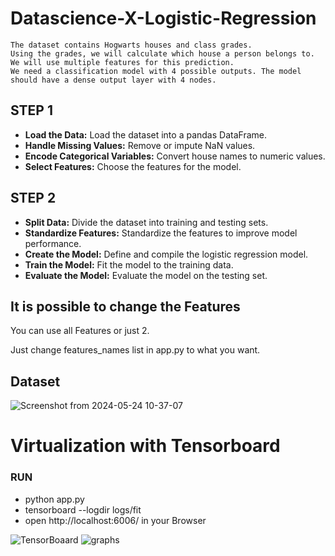 # **Datascience-X-Logistic-Regression**

    The dataset contains Hogwarts houses and class grades.
    Using the grades, we will calculate which house a person belongs to.
    We will use multiple features for this prediction.
    We need a classification model with 4 possible outputs. The model should have a dense output layer with 4 nodes.

## **STEP 1**
- **Load the Data:** Load the dataset into a pandas DataFrame.
- **Handle Missing Values:** Remove or impute NaN values.
- **Encode Categorical Variables:** Convert house names to numeric values.
- **Select Features:** Choose the features for the model.

## **STEP 2**
- **Split Data:** Divide the dataset into training and testing sets.
- **Standardize Features:** Standardize the features to improve model performance.
- **Create the Model:** Define and compile the logistic regression model.
- **Train the Model:** Fit the model to the training data.
- **Evaluate the Model:** Evaluate the model on the testing set.

## It is possible to change the Features
You can use all Features or just 2.

Just change features_names list in app.py to what you want.

## **Dataset**

![Screenshot from 2024-05-24 10-37-07](https://github.com/Nikola-Prljic/Datascience-X-Logistic-Regression/assets/72382235/319d3381-be1a-4441-a9d6-22a7fd181f86)


# Virtualization with Tensorboard
### **RUN**
- python app.py
- tensorboard --logdir logs/fit
- open http://localhost:6006/ in your Browser

![TensorBoaard](https://github.com/Nikola-Prljic/Datascience-X-Logistic-Regression/assets/72382235/6a783da5-97ea-4934-8a76-a200bd09a2ba)
![graphs](https://github.com/Nikola-Prljic/Datascience-X-Logistic-Regression/assets/72382235/62fd0857-1f0e-48f6-9954-16ad8f30e291)
